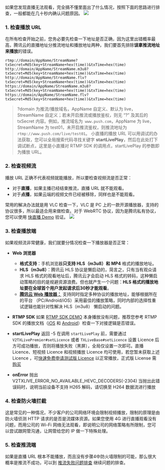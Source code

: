 如果您发现直播无法观看，完全搞不懂里面出了什么情况，按照下面的思路进行排查，一般都能在几十秒内确认问题原因。
![](https://main.qcloudimg.com/raw/a5236d378f73a7f08866f9531d501092.png)

### 1. 检查播放 URL
在所有检查开始之前，您务必要先检查一下地址是否正确，因为这里出错概率最高，腾讯云的直播地址分推流地址和播放地址两种，我们要首先排除**误拿推流地址来播放**的错误。
```
rtmp://domain/AppName/StreamName?txSecret=Md5(key+StreamName+hex(time))&txTime=hex(time)
http://domain/AppName/StreamName.m3u8?txSecret=Md5(key+StreamName+hex(time))&txTime=hex(time)
http://domain/AppName/StreamName.flv?txSecret=Md5(key+StreamName+hex(time))&txTime=hex(time)
https://domain/AppName/StreamName.m3u8?txSecret=Md5(key+StreamName+hex(time))&txTime=hex(time)
https://domain/AppName/StreamName.flv?txSecret=Md5(key+StreamName+hex(time))&txTime=hex(time)
```
>?domain 为推流/播放域名，AppName 自定义、默认为 live，StreamName 自定义；若未开启推流或播放鉴权，则无 “?” 及其后的 txSecret 内容。例如，推流域名为` www.push.com`，AppName 为 live，StreamName 为 test01，未开启推流鉴权，则推流地址为 `rtmp://www.push.com/live/test01`。
>小直播的播放 URL 可以用调试的办法获取，您可以全局搜索代码寻找关键字 **startLivePlay**，然后在此处打下调试断点，这里是小直播对 RTMP SDK 的调用点，startLivePlay 的参数即为播放 URL。

### 2. 检查视频流
播放 URL 正确不代表视频就能播放，所以要检查视频流是否正常：
- 对于**直播**，如果主播已经结束推流，直播 URL 就不能观看。
- 对于**点播**，如果云端的视频文件已经被移除，同样也是不能观看。

常用的解决办法就是用 VLC 检查一下，VLC 是 PC 上的一款开源播放器，支持的协议很多，所以最适合用来做检查。对于 WebRTC 协议，因为是腾讯私有协议，您可以使用 [快直播 Demo](https://cloud.tencent.com/document/product/454/6555#rtmpdemo) 验证。
![](https://main.qcloudimg.com/raw/8c2b9524e8528d5139d15753a09f6689.png)

### 3. 检查播放端
如果视频流非常健康，我们就要分情况检查一下播放器是否正常：

- **Web 浏览器**
	- **格式支持**：手机浏览器**只支持 HLS（m3u8）和 MP4** 格式的播放地址。
	- **HLS（m3u8）**：腾讯云 HLS 协议是懒启动的，简言之，只有当有观众请求 HLS 格式的观看地址后，腾讯云才会启动 HLS 格式的转码，这种懒启动策略的目的是规避资源浪费。但也就产生一个问题：**HLS 格式的播放地址要在全球首个用户发起请求后30秒才能观看**。
	- [**腾讯云 Web 播放器：**](https://cloud.tencent.com/document/product/454/7503) 支持同时指定多种协议的播放地址，能够根据所在的平台 （PC/Android/iOS）采用最佳的播放策略，同时内部的选择性重试逻辑也能针对性解决 HLS（m3u8） 懒启动的问题。

-  **RTMP SDK**
如果 [RTMP SDK DEMO](https://cloud.tencent.com/document/product/454/6555) 本身播放没有问题，推荐您参考 RTMP SDK 的播放文档（[iOS](https://cloud.tencent.com/document/product/454/56597) 和 [Android](https://cloud.tencent.com/document/product/454/56598)）检查一下对接逻辑是否错误。

- **startLivePlay** 返回 -5
在调用 `startLivePlay` 前，需要通过 `V2TXLivePremier#setLicence` 或者 `TXLiveBase#setLicence` 设置 Licence 后方可成功播放，否则将播放失败（黑屏），全局仅设置一次即可。直播 Licence、短视频 Licence 和视频播放 Licence 均可使用，若您暂未获取上述 Licence ，可[快速免费申请测试版 Licence](https://cloud.tencent.com/act/event/License) 以正常播放，正式版 License 需[购买](https://cloud.tencent.com/document/product/454/34750)

- **onError** 抛出 V2TXLIVE_ERROR_NO_AVAILABLE_HEVC_DECODERS(-2304)
当抛出此错误码时，说明当前设备不支持 H265 解码，请切换至 H264 数据流进行播放

### 4. 检查防火墙拦截
这是常见的一种情况，不少客户的公司网络环境会限制视频播放，限制的原理是由防火墙侦测 HTTP 请求的是否是流媒体资源。如果您使用 4G 进行直播观看没有问题，而用公司的 Wi-Fi 网络无法观看，即说明公司的网络策略有所限制，您可以尝试跟网管沟通，让网管给您的 IP 做一下特殊处理。

### 5. 检查推流端
如果是直播 URL 根本不能播放，而且没有步骤4中防火墙限制的可能，那么很大概率是推流不成功，可以到 [推流失败问题排查](https://cloud.tencent.com/document/product/267/7972) 继续问题的排查。

 

 
